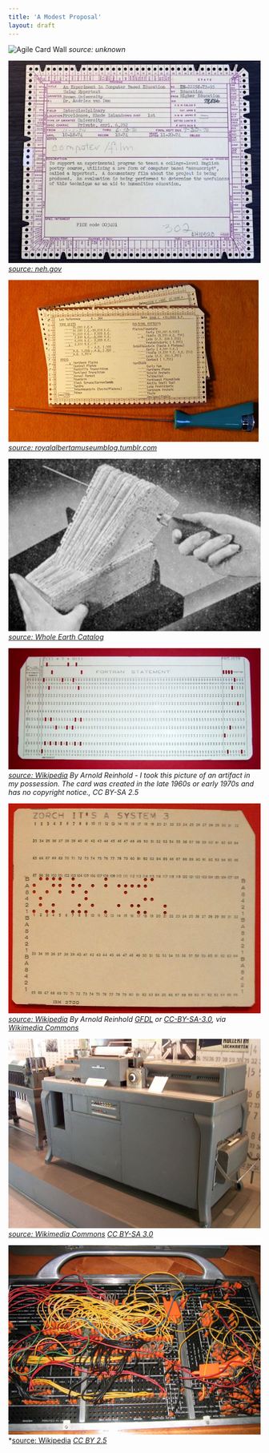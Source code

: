 ```yaml
---
title: 'A Modest Proposal'
layout: draft
---
```


![Agile Card Wall](img/img/agile-card-wall.jpg)
*source: unknown*

![Van Dam Punch Cards](img/van_dam_punch-card.jpg)
*[source: neh.gov](https://www.neh.gov/divisions/odh/featured-project/invitation-film-screening-talk-the-university-maryland-celebrate-the-work-andy-van-dam)*

![More Punch Cards](img/tumblr_inline_ncbjezhwaZ1sk2qml.jpg)
*[source: royalalbertamuseumblog.tumblr.com](http://royalalbertamuseumblog.tumblr.com/post/98968032437/tracking-data-the-analogue-way)*

![McBee Card Deck](img/mcbee-1.jpg)
*[source: Whole Earth Catalog](https://nevalalee.wordpress.com/tag/the-whole-earth-catalog/)*

![Fortran Punch Card](img/1024px-FortranCardPROJ039.agr.jpg)
*[source: Wikipedia](https://en.wikipedia.org/wiki/Punched_card#/media/File:FortranCardPROJ039.agr.jpg)*
*By Arnold Reinhold - I took this picture of an artifact in my possession. The card was created in the late 1960s or early 1970s and has no copyright notice., CC BY-SA 2.5*

![System 3 Punchcard](img/System_3_punch_card.jpg)
*[source: Wikipedia](https://en.wikipedia.org/wiki/Punched_card#/media/File:System_3_punch_card.jpg)*
*By Arnold Reinhold [GFDL](http://www.gnu.org/copyleft/fdl.html) or [CC-BY-SA-3.0](http://creativecommons.org/licenses/by-sa/3.0/), via [Wikimedia Commons](https://commons.wikimedia.org/wiki/File:System_3_punch_card.jpg)*

![Lochkarte](img/1024px-Lochkarte_1.jpg)
*[source: Wikimedia Commons](https://en.wikipedia.org/wiki/Tabulating_machine#/media/File:Lochkarte_1.jpg)*
*[CC BY-SA 3.0](https://commons.wikimedia.org/w/index.php?curid=1006474)*

![IBM 402 Plugboard](img/IBM402plugboard.Shrigley.wireside.jpg)
*[source: Wikipedia](https://en.wikipedia.org/wiki/Tabulating_machine#/media/File:IBM402plugboard.Shrigley.wireside.jpg)
*[CC BY 2.5](https://commons.wikimedia.org/w/index.php?curid=522789)*

